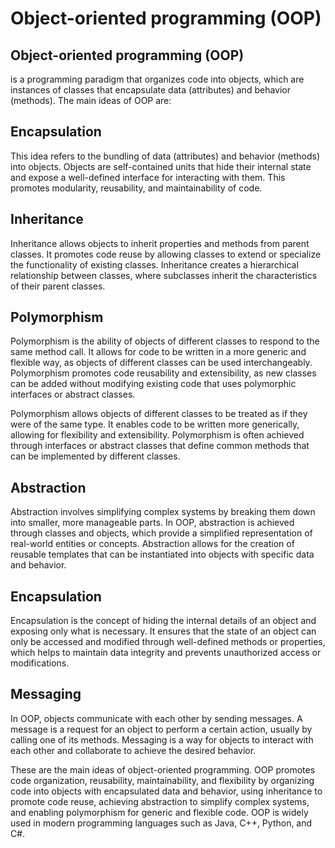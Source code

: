 # Object-oriented programming (OOP) #


## Object-oriented programming (OOP) ##
is a programming paradigm that organizes code into objects, which are instances of classes that encapsulate data (attributes) and behavior (methods). The main ideas of OOP are:

## Encapsulation ##
 This idea refers to the bundling of data (attributes) and behavior (methods) into objects. Objects are self-contained units that hide their internal state and expose a well-defined interface for interacting with them. This promotes modularity, reusability, and maintainability of code.

## Inheritance ##
Inheritance allows objects to inherit properties and methods from parent classes. It promotes code reuse by allowing classes to extend or specialize the functionality of existing classes. Inheritance creates a hierarchical relationship between classes, where subclasses inherit the characteristics of their parent classes.

## Polymorphism ##
Polymorphism is the ability of objects of different classes to respond to the same method call. It allows for code to be written in a more generic and flexible way, as objects of different classes can be used interchangeably. Polymorphism promotes code reusability and extensibility, as new classes can be added without modifying existing code that uses polymorphic interfaces or abstract classes.

Polymorphism allows objects of different classes to be treated as if they were of the same type. It enables code to be written more generically, allowing for flexibility and extensibility. Polymorphism is often achieved through interfaces or abstract classes that define common methods that can be implemented by different classes.

## Abstraction ##

Abstraction involves simplifying complex systems by breaking them down into smaller, more manageable parts. In OOP, abstraction is achieved through classes and objects, which provide a simplified representation of real-world entities or concepts. Abstraction allows for the creation of reusable templates that can be instantiated into objects with specific data and behavior.

## Encapsulation ##

Encapsulation is the concept of hiding the internal details of an object and exposing only what is necessary. It ensures that the state of an object can only be accessed and modified through well-defined methods or properties, which helps to maintain data integrity and prevents unauthorized access or modifications.


## Messaging ##
In OOP, objects communicate with each other by sending messages. A message is a request for an object to perform a certain action, usually by calling one of its methods. Messaging is a way for objects to interact with each other and collaborate to achieve the desired behavior.

These are the main ideas of object-oriented programming. OOP promotes code organization, reusability, maintainability, and flexibility by organizing code into objects with encapsulated data and behavior, using inheritance to promote code reuse, achieving abstraction to simplify complex systems, and enabling polymorphism for generic and flexible code. OOP is widely used in modern programming languages such as Java, C++, Python, and C#.